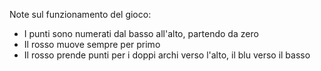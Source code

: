 Note sul funzionamento del gioco:

- I punti sono numerati dal basso all'alto, partendo da zero
- Il rosso muove sempre per primo
- Il rosso prende punti per i doppi archi verso l'alto, il blu verso il basso